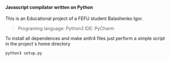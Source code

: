 #### Javascript compilator written on Python


This is an Educational project of a FEFU student Balashenko Igor.
> Programing language: Python3
> IDE: PyCharm

To install all dependences and make antlr4 files just perform a simple script in the project`s home directory

```sh
python3 setup.py
```

